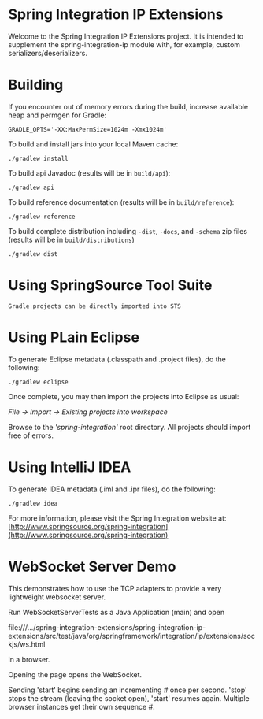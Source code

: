 Spring Integration IP Extensions
=================================================

Welcome to the Spring Integration IP Extensions project. It is intended to supplement the spring-integration-ip module with, for example, custom serializers/deserializers.


# Building

If you encounter out of memory errors during the build, increase available heap and permgen for Gradle:

    GRADLE_OPTS='-XX:MaxPermSize=1024m -Xmx1024m'

To build and install jars into your local Maven cache:

    ./gradlew install

To build api Javadoc (results will be in `build/api`):

    ./gradlew api

To build reference documentation (results will be in `build/reference`):

    ./gradlew reference

To build complete distribution including `-dist`, `-docs`, and `-schema` zip files (results will be in `build/distributions`)

    ./gradlew dist

# Using SpringSource Tool Suite

	Gradle projects can be directly imported into STS

# Using PLain Eclipse

To generate Eclipse metadata (.classpath and .project files), do the following:

    ./gradlew eclipse

Once complete, you may then import the projects into Eclipse as usual:

 *File -> Import -> Existing projects into workspace*

Browse to the *'spring-integration'* root directory. All projects should import
free of errors.

# Using IntelliJ IDEA

To generate IDEA metadata (.iml and .ipr files), do the following:

    ./gradlew idea

For more information, please visit the Spring Integration website at:
[http://www.springsource.org/spring-integration](http://www.springsource.org/spring-integration)


WebSocket Server Demo
=====================

This demonstrates how to use the TCP adapters to provide a very lightweight websocket server.

Run WebSocketServerTests as a Java Application (main) and open

file:///.../spring-integration-extensions/spring-integration-ip-extensions/src/test/java/org/springframework/integration/ip/extensions/sockjs/ws.html

in a browser.

Opening the page opens the WebSocket.

Sending 'start' begins sending an incrementing # once per second.
'stop' stops the stream (leaving the socket open), 'start' resumes
again. Multiple browser instances get their own sequence #.


